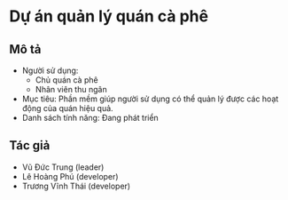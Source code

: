 # Dự án quản lý quán cà phê
## Mô tả
- Người sử dụng:
  - Chủ quán cà phê
  - Nhân viên thu ngân
- Mục tiêu: Phần mềm giúp người sử dụng có thể quản lý được các hoạt động của quán hiệu quả.
- Danh sách tính năng: Đang phát triển
## Tác giả
- Vũ Đức Trung (leader)
- Lê Hoàng Phú (developer)
- Trương Vĩnh Thái (developer)

